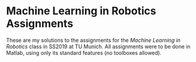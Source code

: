 # Machine Learning in Robotics Assignments

These are my solutions to the assignments for the *Machine Learning in Robotics* class in SS2019 at TU Munich. All assignments were to be done in Matlab, using only its standard features (no toolboxes allowed).
